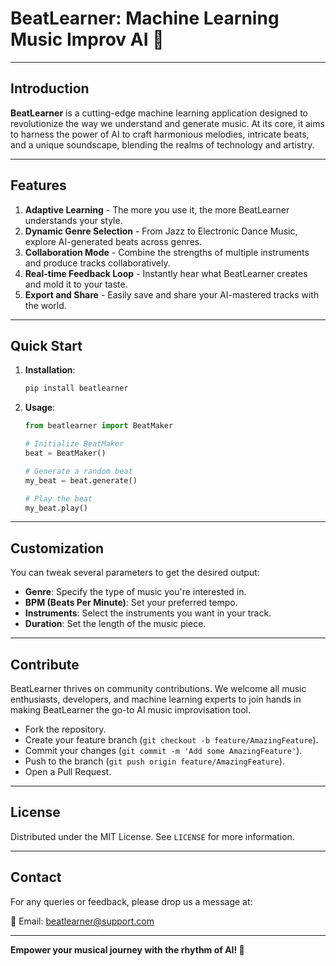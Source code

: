 # BeatLearner: Machine Learning Music Improv AI 🎵

---

## Introduction

**BeatLearner** is a cutting-edge machine learning application designed to revolutionize the way we understand and generate music. At its core, it aims to harness the power of AI to craft harmonious melodies, intricate beats, and a unique soundscape, blending the realms of technology and artistry.

---

## Features

1. **Adaptive Learning** - The more you use it, the more BeatLearner understands your style.
2. **Dynamic Genre Selection** - From Jazz to Electronic Dance Music, explore AI-generated beats across genres.
3. **Collaboration Mode** - Combine the strengths of multiple instruments and produce tracks collaboratively.
4. **Real-time Feedback Loop** - Instantly hear what BeatLearner creates and mold it to your taste.
5. **Export and Share** - Easily save and share your AI-mastered tracks with the world.

---

## Quick Start

1. **Installation**:

   ```bash
   pip install beatlearner
   ```

2. **Usage**:

   ```python
   from beatlearner import BeatMaker
   
   # Initialize BeatMaker
   beat = BeatMaker()
   
   # Generate a random beat
   my_beat = beat.generate()
   
   # Play the beat
   my_beat.play()
   ```

---

## Customization

You can tweak several parameters to get the desired output:

- **Genre**: Specify the type of music you're interested in.
- **BPM (Beats Per Minute)**: Set your preferred tempo.
- **Instruments**: Select the instruments you want in your track.
- **Duration**: Set the length of the music piece.

---

## Contribute

BeatLearner thrives on community contributions. We welcome all music enthusiasts, developers, and machine learning experts to join hands in making BeatLearner the go-to AI music improvisation tool.

- Fork the repository.
- Create your feature branch (`git checkout -b feature/AmazingFeature`).
- Commit your changes (`git commit -m 'Add some AmazingFeature'`).
- Push to the branch (`git push origin feature/AmazingFeature`).
- Open a Pull Request.

---

## License

Distributed under the MIT License. See `LICENSE` for more information.

---

## Contact

For any queries or feedback, please drop us a message at:

📧 Email: [beatlearner@support.com](mailto:beatlearner@support.com)

---

**Empower your musical journey with the rhythm of AI! 🎼**
